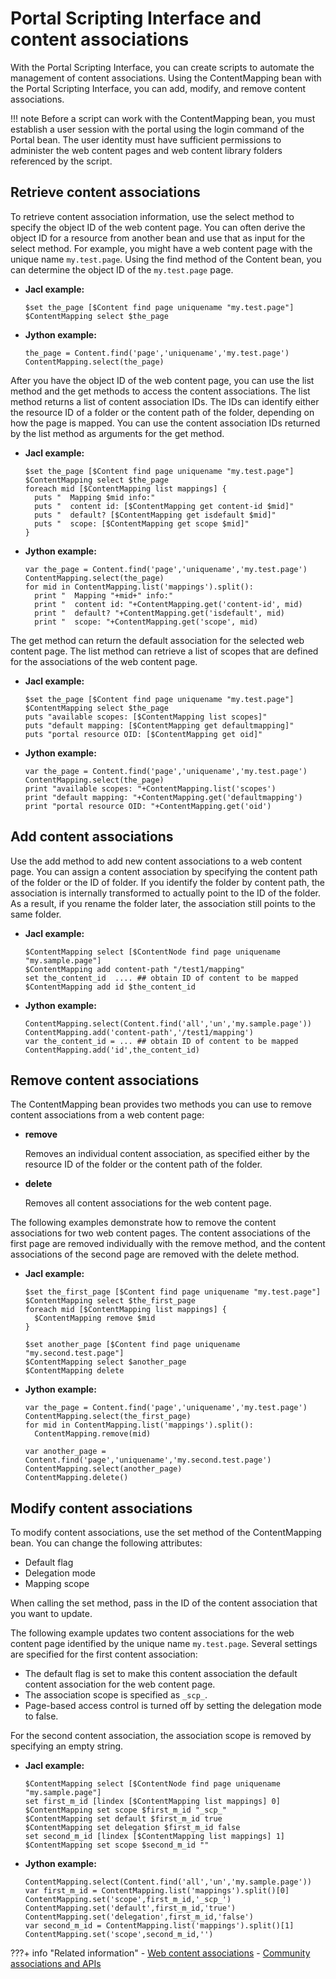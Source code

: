 # Portal Scripting Interface and content associations

With the Portal Scripting Interface, you can create scripts to automate the management of content associations. Using the ContentMapping bean with the Portal Scripting Interface, you can add, modify, and remove content associations.

!!! note
    Before a script can work with the ContentMapping bean, you must establish a user session with the portal using the login command of the Portal bean. The user identity must have sufficient permissions to administer the web content pages and web content library folders referenced by the script.

## Retrieve content associations

To retrieve content association information, use the select method to specify the object ID of the web content page. You can often derive the object ID for a resource from another bean and use that as input for the select method. For example, you might have a web content page with the unique name `my.test.page`. Using the find method of the Content bean, you can determine the object ID of the `my.test.page` page.

-   **Jacl example:**

    ```
    $set the_page [$Content find page uniquename "my.test.page"]
    $ContentMapping select $the_page
    ```

-   **Jython example:**

    ```
    the_page = Content.find('page','uniquename','my.test.page')
    ContentMapping.select(the_page)
    ```


After you have the object ID of the web content page, you can use the list method and the get methods to access the content associations. The list method returns a list of content association IDs. The IDs can identify either the resource ID of a folder or the content path of the folder, depending on how the page is mapped. You can use the content association IDs returned by the list method as arguments for the get method.

-   **Jacl example:**

    ```
    $set the_page [$Content find page uniquename "my.test.page"]
    $ContentMapping select $the_page
    foreach mid [$ContentMapping list mappings] {
      puts "  Mapping $mid info:"
      puts "  content id: [$ContentMapping get content-id $mid]"
      puts "  default? [$ContentMapping get isdefault $mid]"
      puts "  scope: [$ContentMapping get scope $mid]"
    }
    ```

-   **Jython example:**

    ```
    var the_page = Content.find('page','uniquename','my.test.page')
    ContentMapping.select(the_page)
    for mid in ContentMapping.list('mappings').split():
      print "  Mapping "+mid+" info:"
      print "  content id: "+ContentMapping.get('content-id', mid)
      print "  default? "+ContentMapping.get('isdefault', mid)
      print "  scope: "+ContentMapping.get('scope', mid)
    
    ```


The get method can return the default association for the selected web content page. The list method can retrieve a list of scopes that are defined for the associations of the web content page.

-   **Jacl example:**

    ```
    $set the_page [$Content find page uniquename "my.test.page"]
    $ContentMapping select $the_page
    puts "available scopes: [$ContentMapping list scopes]"
    puts "default mapping: [$ContentMapping get defaultmapping]"
    puts "portal resource OID: [$ContentMapping get oid]"
    ```

-   **Jython example:**

    ```
    var the_page = Content.find('page','uniquename','my.test.page')
    ContentMapping.select(the_page)
    print "available scopes: "+ContentMapping.list('scopes')
    print "default mapping: "+ContentMapping.get('defaultmapping')
    print "portal resource OID: "+ContentMapping.get('oid')
    ```


## Add content associations

Use the add method to add new content associations to a web content page. You can assign a content association by specifying the content path of the folder or the ID of folder. If you identify the folder by content path, the association is internally transformed to actually point to the ID of the folder. As a result, if you rename the folder later, the association still points to the same folder.

-   **Jacl example:**

    ```
    $ContentMapping select [$ContentNode find page uniquename "my.sample.page"]
    $ContentMapping add content-path "/test1/mapping" 
    set the_content_id  .... ## obtain ID of content to be mapped 
    $ContentMapping add id $the_content_id
    ```

-   **Jython example:**

    ```
    ContentMapping.select(Content.find('all','un','my.sample.page'))
    ContentMapping.add('content-path','/test1/mapping') 
    var the_content_id = ... ## obtain ID of content to be mapped 
    ContentMapping.add('id',the_content_id) 
    ```


## Remove content associations

The ContentMapping bean provides two methods you can use to remove content associations from a web content page:

-   **remove**

    Removes an individual content association, as specified either by the resource ID of the folder or the content path of the folder.

-   **delete**

    Removes all content associations for the web content page.


The following examples demonstrate how to remove the content associations for two web content pages. The content associations of the first page are removed individually with the remove method, and the content associations of the second page are removed with the delete method.

-   **Jacl example:**

    ```
    $set the_first_page [$Content find page uniquename "my.test.page"]
    $ContentMapping select $the_first_page
    foreach mid [$ContentMapping list mappings] {
      $ContentMapping remove $mid
    }
    
    $set another_page [$Content find page uniquename "my.second.test.page"]
    $ContentMapping select $another_page
    $ContentMapping delete
    ```

-   **Jython example:**

    ```
    var the_page = Content.find('page','uniquename','my.test.page')
    ContentMapping.select(the_first_page)
    for mid in ContentMapping.list('mappings').split():
      ContentMapping.remove(mid)
    
    var another_page = Content.find('page','uniquename','my.second.test.page')
    ContentMapping.select(another_page)
    ContentMapping.delete()
    ```


## Modify content associations

To modify content associations, use the set method of the ContentMapping bean. You can change the following attributes:

-   Default flag
-   Delegation mode
-   Mapping scope

When calling the set method, pass in the ID of the content association that you want to update.

The following example updates two content associations for the web content page identified by the unique name `my.test.page`. Several settings are specified for the first content association:

-   The default flag is set to make this content association the default content association for the web content page.
-   The association scope is specified as `_scp_`.
-   Page-based access control is turned off by setting the delegation mode to false.

For the second content association, the association scope is removed by specifying an empty string.

-   **Jacl example:**

    ```
    $ContentMapping select [$ContentNode find page uniquename "my.sample.page"]
    set first_m_id [lindex [$ContentMapping list mappings] 0] 
    $ContentMapping set scope $first_m_id "_scp_"
    $ContentMapping set default $first_m_id true
    $ContentMapping set delegation $first_m_id false
    set second_m_id [lindex [$ContentMapping list mappings] 1] 
    $ContentMapping set scope $second_m_id ""
    ```

-   **Jython example:**

    ```
    ContentMapping.select(Content.find('all','un','my.sample.page'))
    var first_m_id = ContentMapping.list('mappings').split()[0]
    ContentMapping.set('scope',first_m_id,'_scp_')
    ContentMapping.set('default',first_m_id,'true')
    ContentMapping.set('delegation',first_m_id,'false')
    var second_m_id = ContentMapping.list('mappings').split()[1]
    ContentMapping.set('scope',second_m_id,'')
    ```



???+ info "Related information"
    - [Web content associations](../../getting_started/wcm_delivery_contentmap_about.md)
    - [Community associations and APIs](../../../../../../../extend_dx/integration/connections/configuration/managing_community_pages/commpages_access_apis.md)

